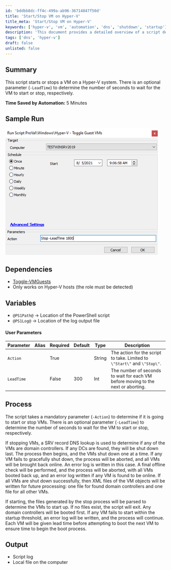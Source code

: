```yaml
---
id: 'bddbb8dc-ff4c-499a-ab96-36714847f50d'
title: 'Start/Stop VM on Hyper-V'
title_meta: 'Start/Stop VM on Hyper-V'
keywords: ['hyper-v', 'vm', 'automation', 'dns', 'shutdown', 'startup']
description: 'This document provides a detailed overview of a script designed to start and stop virtual machines on a Hyper-V system. It includes parameters for lead time, error handling, and logging, ensuring smooth operation and management of VMs.'
tags: ['dns', 'hyper-v']
draft: false
unlisted: false
---
```


## Summary

This script starts or stops a VM on a Hyper-V system. There is an optional parameter (`-LeadTime`) to determine the number of seconds to wait for the VM to start or stop, respectively.

**Time Saved by Automation:** 5 Minutes

## Sample Run

![Sample Run](../../../static/img/Hyper-V---Toggle-Guest-VMs/image_1.png)

## Dependencies

- [Toggle-VMGuests](https://proval.itglue.com/DOC-5078775-7410870)
- Only works on Hyper-V hosts (the role must be detected)

## Variables

- `@PS1Path@` -> Location of the PowerShell script
- `@PS1Log@` -> Location of the log output file

#### User Parameters

| Parameter  | Alias | Required | Default | Type   | Description                                                                                     |
|------------|-------|----------|---------|--------|-------------------------------------------------------------------------------------------------|
| `Action`   |       | True     |         | String | The action for the script to take. Limited to `\"Start\"` and `\"Stop\"`.                     |
| `LeadTime` |       | False    | 300     | Int    | The number of seconds to wait for each VM before moving to the next or aborting.              |

## Process

The script takes a mandatory parameter (`-Action`) to determine if it is going to start or stop VMs. There is an optional parameter (`-LeadTime`) to determine the number of seconds to wait for the VM to start or stop, respectively.

If stopping VMs, a SRV record DNS lookup is used to determine if any of the VMs are domain controllers. If any DCs are found, they will be shut down last. The process then begins, and the VMs shut down one at a time. If any VM fails to gracefully shut down, the process will be aborted, and all VMs will be brought back online. An error log is written in this case. A final offline check will be performed, and the process will be aborted, with all VMs booted back up, and an error log written if any VM is found to be online. If all VMs are shut down successfully, then XML files of the VM objects will be written for future processing: one file for found domain controllers and one file for all other VMs.

If starting, the files generated by the stop process will be parsed to determine the VMs to start up. If no files exist, the script will exit. Any domain controllers will be booted first. If any VM fails to start within the startup threshold, an error log will be written, and the process will continue. Each VM will be given lead time before attempting to boot the next VM to ensure time to begin the boot process.

## Output

- Script log
- Local file on the computer

